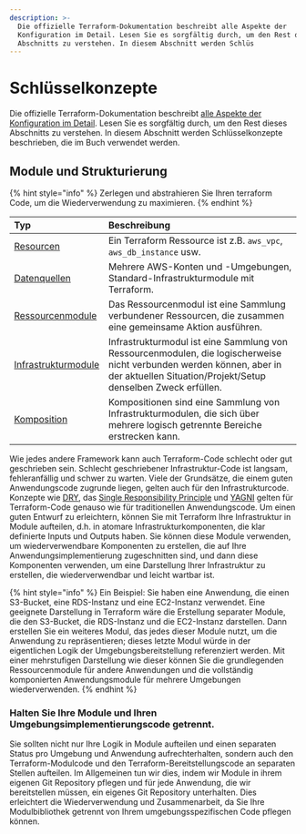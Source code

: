 ```yaml
---
description: >-
  Die offizielle Terraform-Dokumentation beschreibt alle Aspekte der
  Konfiguration im Detail. Lesen Sie es sorgfältig durch, um den Rest dieses
  Abschnitts zu verstehen. In diesem Abschnitt werden Schlüs
---
```


# Schlüsselkonzepte

Die offizielle Terraform-Dokumentation beschreibt [alle Aspekte der Konfiguration im Detail](https://www.terraform.io/docs/configuration/index.html). Lesen Sie es sorgfältig durch, um den Rest dieses Abschnitts zu verstehen. In diesem Abschnitt werden Schlüsselkonzepte beschrieben, die im Buch verwendet werden.

## Module und Strukturierung

{% hint style="info" %}
Zerlegen und abstrahieren Sie Ihren terraform Code, um die Wiederverwendung zu maximieren.
{% endhint %}

| Typ | Beschreibung |
| :--- | :--- |
| [Resourcen](schluessel-konzepte/schluessel-konzepte/resource.md) | Ein Terraform Ressource ist z.B. `aws_vpc`, `aws_db_instance` usw. |
| [Datenquellen](schluessel-konzepte/schluessel-konzepte/datenquelle.md) | Mehrere AWS-Konten und -Umgebungen, Standard-Infrastrukturmodule mit Terraform. |
| [Ressourcenmodule](schluessel-konzepte/schluessel-konzepte/ressourcenmodule.md) | Das Ressourcenmodul ist eine Sammlung verbundener Ressourcen, die zusammen eine gemeinsame Aktion ausführen. |
| [Infrastrukturmodule](schluessel-konzepte/schluessel-konzepte/infrastrukturmodule.md) | Infrastrukturmodul ist eine Sammlung von Ressourcenmodulen, die logischerweise nicht verbunden werden können, aber in der aktuellen Situation/Projekt/Setup denselben Zweck erfüllen. |
| [Komposition](schluessel-konzepte/schluessel-konzepte/kompositionen.md) | Kompositionen sind eine Sammlung von Infrastrukturmodulen, die sich über mehrere logisch getrennte Bereiche erstrecken kann. |

Wie jedes andere Framework kann auch Terraform-Code schlecht oder gut geschrieben sein. Schlecht geschriebener Infrastruktur-Code ist langsam, fehleranfällig und schwer zu warten. Viele der Grundsätze, die einem guten Anwendungscode zugrunde liegen, gelten auch für den Infrastrukturcode. Konzepte wie [DRY](https://www.xtivia.com/blog/cloud/terraform-best-practices/#:~:text=code%3B%20concepts%20like-,DRY,-%2C%20the%20Single%20Responsibility), das [Single Responsibility Principle](https://www.xtivia.com/blog/cloud/terraform-best-practices/#:~:text=Single%20Responsibility%20Principle) und [YAGNI](https://martinfowler.com/bliki/Yagni.html) gelten für Terraform-Code genauso wie für traditionellen Anwendungscode. Um einen guten Entwurf zu erleichtern, können Sie mit Terraform Ihre Infrastruktur in Module aufteilen, d.h. in atomare Infrastrukturkomponenten, die klar definierte Inputs und Outputs haben. Sie können diese Module verwenden, um wiederverwendbare Komponenten zu erstellen, die auf Ihre Anwendungsimplementierung zugeschnitten sind, und dann diese Komponenten verwenden, um eine Darstellung Ihrer Infrastruktur zu erstellen, die wiederverwendbar und leicht wartbar ist.

{% hint style="info" %}
Ein Beispiel: Sie haben eine Anwendung, die einen S3-Bucket, eine RDS-Instanz und eine EC2-Instanz verwendet. Eine geeignete Darstellung in Terraform wäre die Erstellung separater Module, die den S3-Bucket, die RDS-Instanz und die EC2-Instanz darstellen. Dann erstellen Sie ein weiteres Modul, das jedes dieser Module nutzt, um die Anwendung zu repräsentieren; dieses letzte Modul würde in der eigentlichen Logik der Umgebungsbereitstellung referenziert werden. Mit einer mehrstufigen Darstellung wie dieser können Sie die grundlegenden Ressourcenmodule für andere Anwendungen und die vollständig komponierten Anwendungsmodule für mehrere Umgebungen wiederverwenden.
{% endhint %}

### Halten Sie Ihre Module und Ihren Umgebungsimplementierungscode getrennt.

Sie sollten nicht nur Ihre Logik in Module aufteilen und einen separaten Status pro Umgebung und Anwendung aufrechterhalten, sondern auch den Terraform-Modulcode und den Terraform-Bereitstellungscode an separaten Stellen aufteilen. Im Allgemeinen tun wir dies, indem wir Module in ihrem eigenen Git Repository pflegen und für jede Anwendung, die wir bereitstellen müssen, ein eigenes Git Repository unterhalten. Dies erleichtert die Wiederverwendung und Zusammenarbeit, da Sie Ihre Modulbibliothek getrennt von Ihrem umgebungsspezifischen Code pflegen können.
